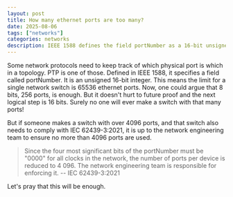 ```yaml
---
layout: post
title: How many ethernet ports are too many?
date: 2025-08-06
tags: ["networks"]
categories: networks
description: IEEE 1588 defines the field portNumber as a 16-bit unsigned integer.
---
```


Some network protocols need to keep track of which physical port is
which in a topology. PTP is one of those. Defined in IEEE 1588, it
specifies a field called portNumber. It is an unsigned 16-bit
integer. This means the limit for a single network switch is 65536
ethernet ports. Now, one could argue that 8 bits, 256 ports, is
enough. But it doesn't hurt to future proof and the next logical step
is 16 bits. Surely no one will ever make a switch with that many
ports!

But if someone makes a switch with over 4096 ports, and that switch
also needs to comply with IEC 62439-3:2021, it is up to the network
engineering team to ensure no more than 4096 ports are used.

> Since the four most significant bits of the portNumber must be
> "0000" for all clocks in the network, the number of ports
> per device is reduced to 4 096. The network engineering team is
> responsible for enforcing it. -- IEC 62439-3:2021

Let's pray that this will be enough.

